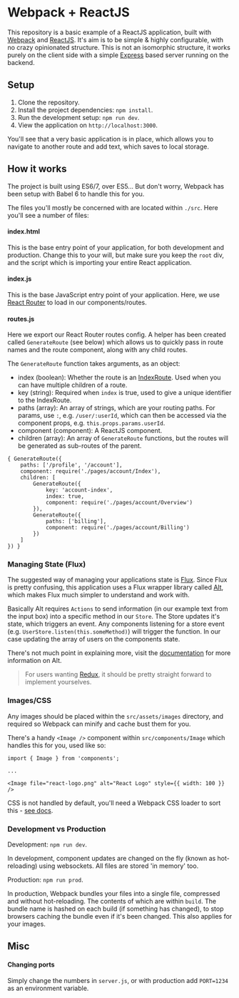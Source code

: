 # Webpack + ReactJS

This repository is a basic example of a ReactJS application, built with [Webpack](https://webpack.github.io) and [ReactJS](https://facebook.github.io/react/index.html).  It's aim is to be simple & highly configurable, with no crazy opinionated structure. This is not an isomorphic structure, it works purely on the client side with a simple [Express](http://expressjs.com) based server running on the backend.

## Setup

1. Clone the repository.
2. Install the project dependencies: `npm install`.
3. Run the development setup: `npm run dev`.
4. View the application on `http://localhost:3000`.

You'll see that a very basic application is in place, which allows you to navigate to another route and add text, which saves to local storage.

## How it works

The project is built using ES6/7, over ES5... But don't worry, Webpack has been setup with Babel 6 to handle this for you.

The files you'll mostly be concerned with are located within `./src`. Here you'll see a number of files:

#### index.html

This is the base entry point of your application, for both development and production. Change this to your will, but make sure you keep the `root` div, and the script which is importing your entire React application.

#### index.js

This is the base JavaScript entry point of your application. Here, we use [React Router](https://github.com/rackt/react-router) to load in our components/routes.

#### routes.js

Here we export our React Router routes config. A helper has been created called `GenerateRoute` (see below) which allows us to quickly pass in route names and the route component, along with any child routes.

The `GenerateRoute` function takes arguments, as an object:
- index (boolean): Whether the route is an [IndexRoute](https://github.com/rackt/react-router/blob/master/docs/guides/basics/IndexRoutes.md). Used when you can have multiple children of a route.
- key (string): Required when `index` is true, used to give a unique identifier to the IndexRoute.
- paths (array): An array of strings, which are your routing paths. For params, use `:`, e.g. `/user/:userId`, which can then be accessed via the component props, e.g. `this.props.params.userId`.
- component (component): A ReactJS component.
- children (array): An array of `GenerateRoute` functions, but the routes will be generated as sub-routes of the parent.

```
{ GenerateRoute({
    paths: ['/profile', '/account'],
    component: require('./pages/account/Index'),
    children: [
        GenerateRoute({
            key: 'account-index',
            index: true,
            component: require('./pages/account/Overview')
        }),
        GenerateRoute({
            paths: ['billing'],
            component: require('./pages/account/Billing')
        })
    ]
}) }
```

### Managing State (Flux)

The suggested way of managing your applications state is [Flux](https://facebook.github.io/flux). Since Flux is pretty confusing, this application uses a Flux wrapper library called [Alt](http://alt.js.org),
 which makes Flux much simpler to understand and work with.

Basically Alt requires `Actions` to send information (in our example text from the input box) into a specific method in our `Store`. The Store updates it's state, which triggers an event.
Any components listening for a store event (e.g. `UserStore.listen(this.someMethod)`) will trigger the function. In our case updating the array of users on the components state.

There's not much point in explaining more, visit the [documentation](http://alt.js.org/guide) for more information on Alt.

> For users wanting [Redux](https://github.com/rackt/redux), it should be pretty straight forward to implement yourselves.

### Images/CSS

Any images should be placed within the `src/assets/images` directory, and required so Webpack can minify and cache bust them for you.

There's a handy `<Image />` component within `src/components/Image` which handles this for you, used like so:

```
import { Image } from 'components';

...

<Image file="react-logo.png" alt="React Logo" style={{ width: 100 }} />
```

CSS is not handled by default, you'll need a Webpack CSS loader to sort this - [see docs](https://webpack.github.io/docs/stylesheets.html).

### Development vs Production

Development: `npm run dev`.

In development, component updates are changed on the fly (known as hot-reloading) using websockets. All files are stored 'in memory' too.

Production: `npm run prod`.

In production, Webpack bundles your files into a single file, compressed and without hot-reloading. The contents of which are within `build`. The bundle name is hashed on each build (if something has changed),
 to stop browsers caching the bundle even if it's been changed. This also applies for your images.

## Misc

#### Changing ports

Simply change the numbers in `server.js`, or with production add `PORT=1234` as an environment variable.